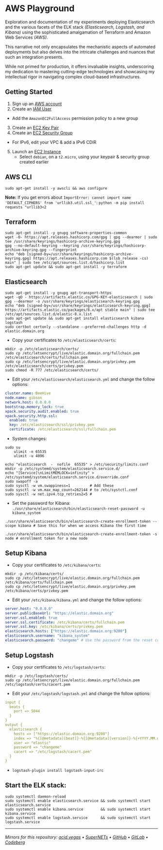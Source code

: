 # AWS Playground

Exploration and documentation of my experiments deploying Elasticsearch and the various facets of the ELK stack *(Elasticsearch, Logstash, and Kibana)* using the sophisticated amalgamation of Terraform and Amazon Web Services *(AWS)*.

This narrative not only encapsulates the mechanistic aspects of automated deployments but also delves into the intricate challenges and nuances that such an integration presents.

While not primed for production, it offers invaluable insights, underscoring my dedication to mastering cutting-edge technologies and showcasing my intellectual rigor in navigating complex cloud-based infrastructures.

## Getting Started
1. Sign up an [AWS account](https://aws.amazon.com/)
2. Create an [IAM User](https://docs.aws.amazon.com/IAM/latest/UserGuide/id_users_create.html)
  - Add the `AmazonEC2FullAccess` permission policy to a new group
3. Create an [EC2 Key Pair](https://docs.aws.amazon.com/AWSEC2/latest/UserGuide/ec2-key-pairs.html)
4. Create an [EC2 Security Group](https://docs.aws.amazon.com/AWSEC2/latest/UserGuide/ec2-security-groups.html)
  - For IPv6, edit your VPC & add a IPv6 CDIR 
5. Launch an [EC2 Instance](https://docs.aws.amazon.com/AWSEC2/latest/UserGuide/EC2_GetStarted.html)
    - Select `debian`, on a `t2.micro`, using your keypair & security group created earlier

## AWS CLI
```shell
sudo apt-get install -y awscli && aws configure
```

**Note:** If you get errors about `ImportError: cannot import name 'DEFAULT_CIPHERS' from 'urllib3.util.ssl_'`: `python -m pip install requests "urllib3<2`

## Terraform
```shell
sudo apt-get install -y gnupg software-properties-common
wget -O- https://apt.releases.hashicorp.com/gpg | gpg --dearmor | sudo tee /usr/share/keyrings/hashicorp-archive-keyring.gpg
gpg --no-default-keyring --keyring /usr/share/keyrings/hashicorp-archive-keyring.gpg --fingerprint
echo "deb [signed-by=/usr/share/keyrings/hashicorp-archive-keyring.gpg] https://apt.releases.hashicorp.com $(lsb_release -cs) main" | sudo tee /etc/apt/sources.list.d/hashicorp.list
sudo apt-get update && sudo apt-get install -y terraform
```

## Elasticsearch
```shell
sudo apt-get install -y gnupg apt-transport-https
wget -qO - https://artifacts.elastic.co/GPG-KEY-elasticsearch | sudo gpg --dearmor -o /usr/share/keyrings/elasticsearch-keyring.gpg
echo "deb [signed-by=/usr/share/keyrings/elasticsearch-keyring.gpg] https://artifacts.elastic.co/packages/8.x/apt stable main" | sudo tee /etc/apt/sources.list.d/elastic-8.x.list
sudo apt-get update && sudo apt-get install elasticsearch kibana logstash
sudo certbot certonly --standalone --preferred-challenges http -d elastic.domain.org
```

* Copy your certificates to `/etc/elasticsearch/certs`:
```shell
mkdir -p /etc/elasticsearch/certs/
sudo cp /etc/letsencrypt/live/elastic.domain.org/fullchain.pem /etc/elasticsearch/certs/fullchain.pem
sudo cp /etc/letsencrypt/live/elastic.domain.org/privkey.pem   /etc/elasticsearch/certs/privkey.pem
sudo chmod -R 777 /etc/elasticsearch/certs/
```

* Edit your `/etc/elasticsearch/elasticsearch.yml` and change the follow options:
```yaml
cluster.name: BeeHive
node.name: gibson
network.host: 0.0.0.0    
bootstrap.memory_lock: true
xpack.security.audit.enabled: true
xpack.security.http.ssl:
  enabled: true
  key: /etc/elasticsearch/ssl/privkey.pem
  certificate: /etc/elasticsearch/ssl/fullchain.pem
```

* System changes:
```shell
sudo su  
	ulimit -n 65535
	ulimit -u 4096

echo "elasticsearch  -  nofile  65535" > /etc/security/limits.conf
mkdir -p /etc/systemd/system/elasticsearch.service.d/
echo "[Service]\nLimitMEMLOCK=infinity" > /etc/systemd/system/elasticsearch.service.d/override.conf
sudo swapoff -a
sudo sysctl -w vm.swappiness=1         # Add these
sudo sysctl -w vm.max_map_count=262144 # to /etc/systctl.conf
sudo sysctl -w net.ipv4.tcp_retries2=5 # 
```

* Set the password for Kibana:
`./usr/share/elasticsearch/bin/elasticsearch-reset-password -u kibana_system`

`./usr/share/elasticsearch/bin/elasticsearch-create-enrollment-token --scope kibana # Save this for when we access Kibana the first time`

`./usr/share/elasticsearch/bin/elasticsearch-create-enrollment-token -s node # enrollment token for a new node`

## Setup Kibana
* Copy your certificates to `/etc/kibana/certs`:
```shell
mkdir -p /etc/kibana/certs/
sudo cp /etc/letsencrypt/live/elastic.domain.org/fullchain.pem /etc/kibana/certs/fullchain.pem
sudo cp /etc/letsencrypt/live/elastic.domain.org/privkey.pem   /etc/kibana/certs/privkey.pem
```

* Edit your `/etc/kibana/kibana.yml` and change the follow options:
```yaml
server.host: "0.0.0.0"
server.publicBaseUrl: "https://elastic.domain.org"
server.ssl.enabled: true 
server.ssl.certificate: /etc/kibana/certs/fullchain.pem
server.ssl.key: /etc/kibana/certs/privkey.pem
elasticsearch.hosts: ["https://elastic.domain.org:9200"]
elasticsearch.username: "kibana_system"
elasticsearch.password: "changeme" # Use the password from the reset command we did earlier
```

## Setup Logstash
* Copy your certificates to `/etc/logstash/certs`:
```shell
mkdir -p /etc/logstash/certs/
sudo cp /etc/letsencrypt/live/elastic.domain.org/fullchain.pem /etc/logstash/certs/cacert.pem
```

* Edit your `/etc/logstash/logstash.yml` and change the follow options:
```yaml
input {
  beats {
    port => 5044
  }
}
output {
  elasticsearch {
    hosts => ["https://elastic.domain.org:9200"]
    index => "%{[@metadata][beat]}-%{[@metadata][version]}-%{+YYYY.MM.dd}"
    user => "elastic"
    password => "changeme"
    cacert => "/etc/logstash/cacert.pem"
  }
}
```

* `logstash-plugin install logstash-input-irc`

## Start the ELK stack:
```shell
sudo systemctl daemon-reload
sudo systemctl enable elasticsearch.service && sudo systemctl start elasticsearch.service
sudo systemctl enable kibana.service        && sudo systemctl start kibana.service
sudo systemctl enable logstash.service      && sudo systemctl start logstash.service
```

___

###### Mirrors for this repository: [acid.vegas](https://git.acid.vegas/aws_playground) • [SuperNETs](https://git.supernets.org/acidvegas/aws_playground) • [GitHub](https://github.com/acidvegas/aws_playground) • [GitLab](https://gitlab.com/acidvegas/aws_playground) • [Codeberg](https://codeberg.org/acidvegas/aws_playground)